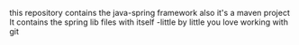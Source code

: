 this repository contains the java-spring framework
also it's a maven project 
It contains the spring lib files with itself
-little by little you love working with git
